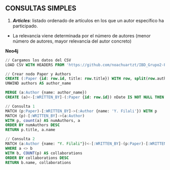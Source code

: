 ## CONSULTAS SIMPLES

1. ***Articles***: listado ordenado de artículos en los que un autor específico ha participado.
- La relevancia viene determinada por el número de autores (menor número de autores, mayor relevancia del autor concreto)

**Neo4j**

````sql
// Cargamos los datos del CSV
LOAD CSV WITH HEADERS FROM 'https://github.com/noachuartzt/IBD_Grupo2-P2/raw/main/parser/csv/output.csv' AS row

// Crear nodo Paper y Authors
CREATE (:Paper {id: row.id, title: row.title}) WITH row, split(row.authors, ";") AS authors
UNWIND authors AS author_name

MERGE (a:Author {name: author_name})
CREATE (a)<-[:WRITTEN_BY]-(:Paper {id: row.id}) nDate IS NOT NULL THEN row.publicationDate ELSE "Unknown" END

// Consulta 1
MATCH (p:Paper)-[:WRITTEN_BY]->(:Author {name: 'Y. Filali'}) WITH p
MATCH (p)-[:WRITTEN_BY]->(a:Author)
WITH p, count(a) AS numAuthors, a
ORDER BY numAuthors DESC
RETURN p.title, a.name

// Consulta 2
MATCH (a:Author {name: "Y. Filali"})<-[:WRITTEN_BY]-(p:Paper)-[:WRITTEN_BY]->(b:Author)
WHERE a <> b
WITH b, COUNT(p) AS collaborations
ORDER BY collaborations DESC
RETURN b.name, collaborations
````

